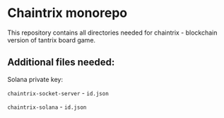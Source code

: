 # Chaintrix monorepo

This repository contains all directories needed for chaintrix - 
blockchain version of tantrix board game.

## Additional files needed:

Solana private key:

`chaintrix-socket-server` - `id.json`

`chaintrix-solana` - `id.json`
